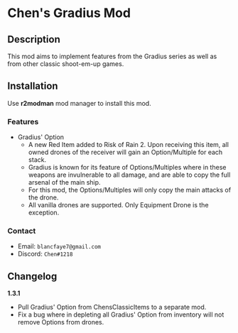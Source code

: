# Chen's Gradius Mod

## Description

This mod aims to implement features from the Gradius series as well as from other classic shoot-em-up games.

## Installation

Use **r2modman** mod manager to install this mod.

### Features
- Gradius' Option
  - A new Red Item added to Risk of Rain 2. Upon receiving this item, all owned drones of the receiver will gain an Option/Multiple for each stack.
  - Gradius is known for its feature of Options/Multiples where in these weapons are invulnerable to all damage, and are able to copy the full arsenal of the main ship.
  - For this mod, the Options/Multiples will only copy the main attacks of the drone.
  - All vanilla drones are supported. Only Equipment Drone is the exception.

### Contact

- Email: `blancfaye7@gmail.com`
- Discord: `Chen#1218`

## Changelog

**1.3.1**
- Pull Gradius' Option from ChensClassicItems to a separate mod.
- Fix a bug where in depleting all Gradius' Option from inventory will not remove Options from drones.